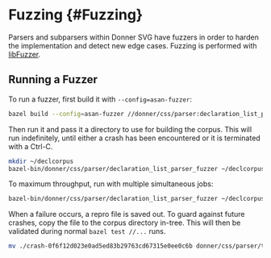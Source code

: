 # Fuzzing {#Fuzzing}

Parsers and subparsers within Donner SVG have fuzzers in order to harden the implementation and detect new edge cases. Fuzzing is performed with [libFuzzer](https://llvm.org/docs/LibFuzzer.html).

## Running a Fuzzer

To run a fuzzer, first build it with `--config=asan-fuzzer`:

```sh
bazel build --config=asan-fuzzer //donner/css/parser:declaration_list_parser_fuzzer
```

Then run it and pass it a directory to use for building the corpus. This will run indefinitely, until either a crash has been encountered or it is terminated with a Ctrl-C.

```sh
mkdir ~/declcorpus
bazel-bin/donner/css/parser/declaration_list_parser_fuzzer ~/declcorpus/
```

To maximum throughput, run with multiple simultaneous jobs:

```sh
bazel-bin/donner/css/parser/declaration_list_parser_fuzzer ~/declcorpus/ -jobs=8
```

When a failure occurs, a repro file is saved out. To guard against future crashes, copy the file to the corpus directory in-tree. This will then be validated during normal `bazel test //...` runs.

```sh
mv ./crash-0f6f12d023e0ad5ed83b29763cd67315e0ee0c6b donner/css/parser/tests/declaration_list_parser_corpus/
```
